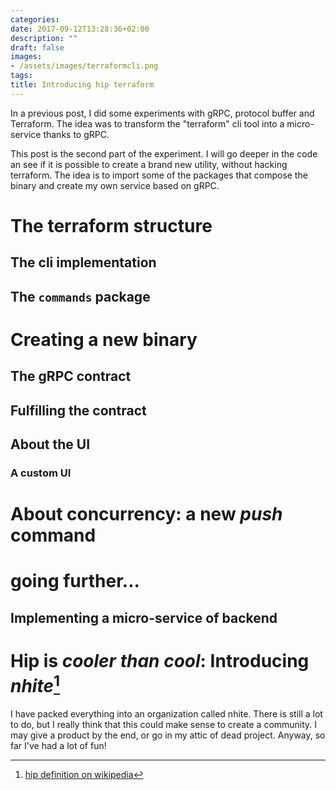 ```yaml
---
categories:
date: 2017-09-12T13:28:36+02:00
description: ""
draft: false
images:
- /assets/images/terraformcli.png
tags:
title: Introducing hip terraform
---
```


In a previous post, I did some experiments with gRPC, protocol buffer and Terraform.
The idea was to transform the "terraform" cli tool into a micro-service thanks to gRPC.

This post is the second part of the experiment. I will go deeper in the code an see if it is possible
to create a brand new utility, without hacking terraform. The idea is to import some of the packages that compose the binary
and create my own service based on gRPC.

# The terraform structure

## The cli implementation

## The `commands` package

# Creating a new binary

## The gRPC contract

## Fulfilling the contract

## About the UI

### A custom UI

# About concurrency: a new _push_ command

# going further...

## Implementing a micro-service of backend

# Hip is _cooler than cool_: Introducing _nhite_[^1]

I have packed everything into an organization called nhite.
There is still a lot to do, but I really think that this could make sense to create a community. I may give a product by the end, or go in my attic of dead project.
Anyway, so far I've had a lot of fun!

[^1]: [hip definition on wikipedia](https://en.wikipedia.org/wiki/Hip_(slang))


